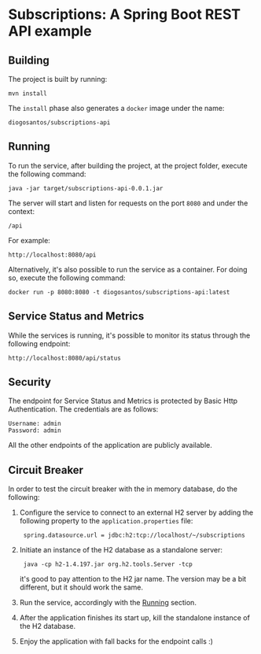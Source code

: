 Subscriptions: A Spring Boot REST API example
==

Building
--

The project is built by running:

    mvn install
    
The `install` phase also generates a `docker` image under the name:

    diogosantos/subscriptions-api    

<a name="running"></a> Running
--

To run the service, after building the project, at the project folder, execute the following command:

    java -jar target/subscriptions-api-0.0.1.jar
    
The server will start and listen for requests on the port `8080` and under the context:

    /api

For example:

    http://localhost:8080/api

Alternatively, it's also possible to run the service as a container. For doing so, execute the following command:

    docker run -p 8080:8080 -t diogosantos/subscriptions-api:latest        
      
Service Status and Metrics
--
While the services is running, it's possible to monitor its status through the following endpoint:

    http://localhost:8080/api/status
    

Security
--
The endpoint for Service Status and Metrics is protected by Basic Http Authentication. The credentials are as follows:

    Username: admin
    Password: admin

All the other endpoints of the application are publicly available.

Circuit Breaker
--
In order to test the circuit breaker with the in memory database, do the following:

1. Configure the service to connect to an external H2 server by adding the following property to the `application.properties` file:

        spring.datasource.url = jdbc:h2:tcp://localhost/~/subscriptions
    
2. Initiate an instance of the H2 database as a standalone server:
    
        java -cp h2-1.4.197.jar org.h2.tools.Server -tcp
        
    it's good to pay attention to the H2 jar name. The version may be a bit different, but it should work the same.
        
3. Run the service, accordingly with the [Running](#running) section.

4. After the application finishes its start up, kill the standalone instance of the H2 database.

5. Enjoy the application with fall backs for the endpoint calls :)            

